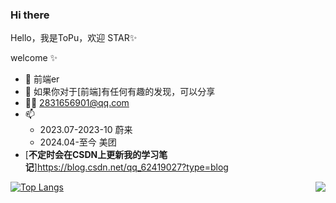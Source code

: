 
### **Hi there**  
Hello，我是ToPu，欢迎 STAR✨

welcome ✨
- 🌱 前端er
- 💬 如果你对于[前端]有任何有趣的发现，可以分享
- 🐧📮 2831656901@qq.com
- 📫
  - 2023.07-2023-10 蔚来
  - 2024.04-至今 美团 
- [**不定时会在CSDN上更新我的学习笔记**]https://blog.csdn.net/qq_62419027?type=blog
<img align="right" src="https://github-readme-stats.vercel.app/api?username=topulikeweb&show_icons=true&theme=radical&count_private&show_icons">

[![Top Langs](https://github-readme-stats.vercel.app/api/top-langs/?username=topulikeweb)](https://github.com/topulikeweb/github-readme-stats)

